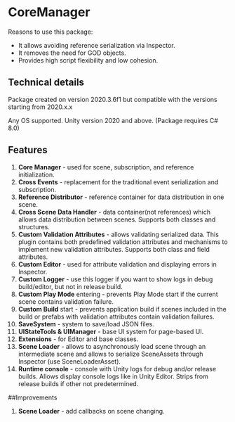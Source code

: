 # CoreManager

Reasons to use this package:
  - It allows avoiding reference serialization via Inspector.
  - It removes the need for GOD objects.
  - Provides high script flexibility and low cohesion.

## Technical details

Package created on version 2020.3.6f1 but compatible with the versions starting from 2020.x.x

Any OS supported. Unity version 2020 and above. (Package requires C# 8.0)

## Features

1. <b>Core Manager</b> - used for scene, subscription, and reference initialization.
2. <b>Cross Events</b> - replacement for the traditional event serialization and subscription.
3. <b>Reference Distributor</b> - reference container for data distribution in one scene.
4. <b>Cross Scene Data Handler</b> - data container(not references) which allows data distribution between scenes. Supports both classes and structures.
5. <b>Custom Validation Attributes</b> - allows validating serialized data. This plugin contains both predefined validation attributes and mechanisms to implement new validation attributes. Supports both class and field attributes.
6. <b>Custom Editor</b> - used for attribute validation and displaying errors in Inspector.
7. <b>Custom Logger</b> - use this logger if you want to show logs in debug build/editor, but not in release build.
8. <b>Custom Play Mode</b> entering - prevents Play Mode start if the current scene contains validation failure.
9. <b>Custom Build</b> start - prevents application build if scenes included in the build or prefabs with validation attributes contain validation failures.
10. <b>SaveSystem</b> - system to save/load JSON files.
11. <b>UIStateTools & UIManager</b> - base UI system for page-based UI.
12. <b>Extensions</b> - for Editor and base classes.
13. <b>Scene Loader</b> - allows to asynchronously load scene through an intermediate scene and allows to serialize SceneAssets through Inspector (use SceneLoaderAsset).
14. <b>Runtime console</b> - console with Unity logs for debug and/or release builds. Allows display console logs like in Unity Editor. Strips from release builds if other not predetermined.


##Improvements
1. <b>Scene Loader</b> - add callbacks on scene changing.